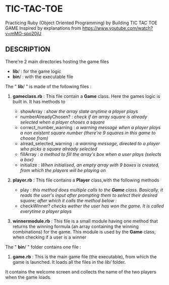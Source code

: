 # TIC-TAC-TOE
Practicing Ruby (Object Oriented Programming) by Building TIC TAC TOE GAME
Inspired by explanations from https://www.youtube.com/watch?v=mMO-spo20jU

## DESCRIPTION

There're 2 main directories hosting the game files
- **lib**/ : for the game logic
- **bin**/ : with the executable file

The " **lib**/ " is made of the following files :
1. **gameclass.rb** : This file contain a **Game** class. Here the games logic is built in. It has methods to 
    - showArray : *show the array state anytime a player plays*
    - numberAlreadyChosen? : *check if an array square is already selected when a player choses a square*
    - correct_number_warning : *a warning message when a player plays a non existent square number (there're 9 squares in this game to choose from)*
    - alread_selected_warning : *a warning message, directed to a player who picks a square already selected*
    - fillArray : *a method to fill the array's box when a user plays (selects a box)*
    - initialize : *When initialised, an empty array with 9 boxes is created, from which the players will be playing on*
2. **player.rb** : This file contains a **Player** class,with the following methods
    - play : *this method does multiple calls to the **Game** class. Basically, it reads the user's input after prompting them to select their desired square; after which it calls the method below :*
    - checkWInner? *checks wether the user has won the game. It is called everytime a player plays*

3. **winnermodule.rb** : This file is a small module having one method that returns the winning formula (an array containing the winning combinations) for the game. This module is used by the **Game** class, when checking if a user is a winner

The " **bin**/ " folder contains one file :

1. **game.rb** : This is the main game file (the executable), from which the game is launched. It loads all the files in the *lib/* folder.

It contains the welcome screen and collects the name of the two players when the game loads.
